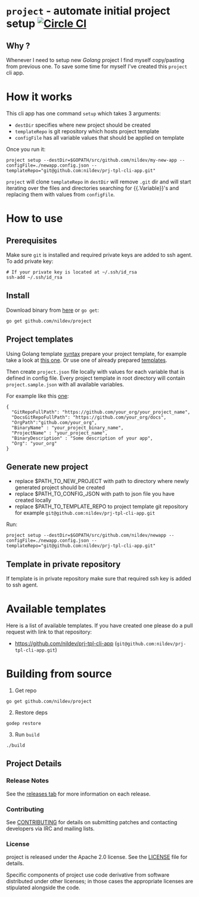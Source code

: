 # `project` - automate initial project setup [![Circle CI](https://circleci.com/gh/nildev/project/tree/master.svg?style=svg&circle-token=5f985f466e03e2f89df778c37ff6c6ab0b370a09)](https://circleci.com/gh/nildev/project/tree/master)

## Why ?

Whenever I need to setup new *Golang* project I find myself copy/pasting from previous one. To save some time for myself
I've created this `project` cli app. 

# How it works

This cli app has one command `setup` which takes 3 arguments:

 - `destDir` specifies where new project should be created
 - `templateRepo` is git repository which hosts project template
 - `configFile` has all variable values that should be applied on template

Once you run it:

```
project setup --destDir=$GOPATH/src/github.com/nildev/my-new-app --configFile=./newapp.config.json --templateRepo="git@github.com:nildev/prj-tpl-cli-app.git"
```

`project` will clone `templateRepo` in `destDir` will remove `.git` dir and will start iterating over the files and directories
searching for {{.Variable}}'s and replacing them with values from `configFile`.

# How to use

## Prerequisites
 
Make sure `git` is installed and required private keys are added to ssh agent. To add private key:

```
# If your private key is located at ~/.ssh/id_rsa
ssh-add ~/.ssh/id_rsa
```

## Install

Download binary from [here](https://github.com/nildev/project/releases) or `go get`:

```
go get github.com/nildev/project
```

## Project templates

Using Golang template [syntax](https://golang.org/pkg/text/template/) prepare your project template, for example take a look at [this one](https://github.com/nildev/prj-tpl-cli-app).
Or use one of already prepared [templates](https://github.com/nildev/project#available-templates).

Then create `project.json` file locally with values for each variable that is defined in config file. Every project template
in root directory will contain `project.sample.json` with all available variables. 

For example like this [one](https://github.com/nildev/prj-tpl-cli-app/blob/master/project.config.json):

```
{
  "GitRepoFullPath": "https://github.com/your_org/your_project_name",
  "DocsGitRepoFullPath": "https://github.com/your_org/docs",
  "OrgPath":"github.com/your_org",
  "BinaryName" : "your_project_binary_name",
  "ProjectName" : "your_project_name",
  "BinaryDescription" : "Some description of your app",
  "Org": "your_org"
}
```

## Generate new project

- replace $PATH_TO_NEW_PROJECT with path to directory where newly generated project should be created
- replace $PATH_TO_CONFIG_JSON with path to json file you have created locally
- replace $PATH_TO_TEMPLATE_REPO to project template git repository for example `git@github.com:nildev/prj-tpl-cli-app.git`

Run:
```
project setup --destDir=$GOPATH/src/github.com/nildev/newapp --configFile=./newapp.config.json --templateRepo="git@github.com:nildev/prj-tpl-cli-app.git"
```

## Template in private repository

If template is in private repository make sure that required ssh key is added to ssh agent.

# Available templates

Here is a list of available templates.
If you have created one please do a pull request with link to that repository:

 * https://github.com/nildev/prj-tpl-cli-app (`git@github.com:nildev/prj-tpl-cli-app.git`)

# Building from source

1) Get repo

```
go get github.com/nildev/project
```

2) Restore deps

```
godep restore 
```

3) Run `build`

```
./build
```

## Project Details

### Release Notes

See the [releases tab](https://github.com/nildev/project/releases) for more information on each release.

### Contributing

See [CONTRIBUTING](CONTRIBUTING.md) for details on submitting patches and contacting developers via IRC and mailing lists.

### License

project is released under the Apache 2.0 license. See the [LICENSE](LICENSE) file for details.

Specific components of project use code derivative from software distributed under other licenses; in those cases the appropriate licenses are stipulated alongside the code.
